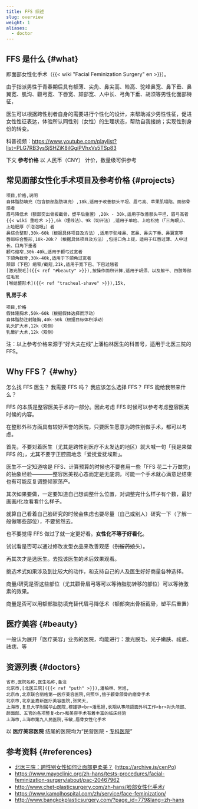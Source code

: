 ```yaml
---
title: FFS 综述
slug: overview
weight: 1
aliases:
  - doctor
---
```


## FFS 是什么 {#what}

即面部女性化手术（{{< wiki "Facial Feminization Surgery" en >}}）。

由于指派男性于青春期后具有额薄、尖角、鼻尖高、睑高、驼峰鼻宽、鼻下垂、鼻翼宽、肌沟、颧弓宽、下唇宽、颏部宽、人中长、弓角下垂、胡须等男性化面部特征，

医生可以根据跨性别者自身的需要进行个性化的设计，来帮助减少男性性征，促进女性性征表达，体验所认同性别（女性）的生理状态，帮助自我接纳；实现性别身份的转变。

科普视频：<https://www.youtube.com/playlist?list=PLG7RB3ysSjSHZiK8ilGgiPVhxVs5TSp83>

下文 **参考价格** 以 人民币（CNY） 计价，数量级可供参考

## 常见面部女性化手术项目及参考价格 {#projects}

```csv
项目,价格,说明
自体脂肪填充（包含额部脂肪填充）,18k,适用于改善额头平坦、眉弓高、苹果肌塌陷、面部骨感者
眉弓降低术（额部突出骨板截骨，塑平后重置）,20k - 30k,适用于改善额头平坦、眉弓高者
{{< wiki 重睑术 >}},6k（埋线法）、9k（切开法）,适用于单睑、上睑松弛（「三角眼」）、上睑肥厚（「泡泡眼」）者
鼻综合整形,30k-60k（根据具体项目及方法）,适用于驼峰鼻、宽鼻、鼻尖下垂、鼻翼宽等
唇部综合整形,10k-20k？（根据具体项目及方法）,包括口角上提，适用于红唇过薄、人中过长、口角下垂者
颧弓缩窄,30k-40k,适用于颧弓过宽者
下颌角截骨,30k-40k,适用于下颌角过宽者
颏部（下巴）缩窄/截短,21k,适用于宽下巴、下巴过翘者
[激光脱毛]({{< ref "#beauty" >}}),按操作面积计算,适用于胡须、以及躯干、四肢等部位毛发
[喉结整形术]({{< ref "tracheal-shave" >}}),15k,
```

**乳房手术**

```csv
项目,价格
假体隆胸术,50k-60k（根据假体选择而浮动）
自体脂肪注射隆胸,40k-50k（根据目标体积浮动）
乳头扩大术,12k（双侧）
乳晕扩大术,12k（双侧）
```

注：以上参考价格来源于“好大夫在线”上潘柏林医生的科普号，适用于北医三院的FFS。

## Why FFS？ {#why}

怎么找 FFS 医生？
我需要 FFS 吗？
我应该怎么选择 FFS？
FFS 能给我带来什么？

FFS 的本质是整容医美手术的一部分。因此考虑 FFS 时候可以参考考虑整容医美时候的内容。

在整形外科方面具有较好声誉的医院，只要医生愿意为跨性别做手术，都可以考虑。

首先，不要对着医生（尤其是跨性别医疗不太发达的地区）就大喊一句「我是来做 FFS 的」，尤其不要字正腔圆地念「爱抚爱抚埃斯」。

医生不一定知道啥是 FFS．计算预算的时候也不要套用一些「FFS 花二十万做完」的抽象经验————整容医美视心态而定是无底洞，可能一个手术就心满意足结束也有可能反复调整倾家荡产。

其次如果要做，一定要知道自己想调整什么位置，对调整完什么样子有个数，最好画画/化妆看看什么样子。

就算自己看着自己脸研究的时候会焦虑也要尽量（自己或别人）研究一下（了解一般做哪些部位），不要贸然去。

也不要觉得 FFS 做过了就一定更好看。**女性化不等于好看化**。

试试看是否可以通过修改发型衣品来改善观感（~~别留药娘头~~）。

再其次才是选医生。去找该医生的术后效果观看。

挑选术式如果涉及到比较大的动作，和支持自己的人及医生好好商量各种选择。

商量/研究是否这些部位（尤其颧骨眉弓等可以等待脂肪转移的部位）可以等待激素的效果。

商量是否可以用额部脂肪填充替代眉弓降低术（额部突出骨板截骨，塑平后重置）

## 医疗美容 {#beauty}

一般认为展开「医疗美容」业务的医院，均能进行：激光脱毛、光子嫩肤、祛疤、祛痣、等

## 资源列表 {#doctors}

```csv
省市,医院名称,医生名称,备注
北京市,[北医三院]({{< ref "puth" >}}),潘柏林、常旭,
北京市,北京联合丽格第一医疗美容医院,何照华,擅于颧骨颌骨的磨骨手术
北京市,北京圣嘉新医疗美容医院,张笑天,
上海市,复旦大学附属华山医院,穆雄铮<br>潘思妲,长期从事颅颌面外科工作<br>对头颅部、颜面部、五官的各项整复<br>和美容手术有着丰富的临床经验
上海市,上海市第九人民医院,韦敏,眉骨女性化手术
```

以 **医疗美容医院** 结尾的医院均为“民营医院 - [专科医院](http://www.nhc.gov.cn/yzygj/s3576/201706/4d84820f321144c290ddaacba53cb590.shtml)”

## 参考资料 {#references}

- [北医三院：跨性别女性如何让面部更柔美？](https://mp.weixin.qq.com/s/U11GPVQ8jKapB35auN6xAQ) (<https://archive.is/cenPo>)
- <https://www.mayoclinic.org/zh-hans/tests-procedures/facial-feminization-surgery/about/pac-20467962>
- <http://www.chet-plasticsurgery.com/zh-hans/脸部女性化手术/>
- <https://www.kamolhospital.com/zh/service/face-feminization/>
- <http://www.bangkokplasticsurgery.com/?page_id=779&lang=zh-hans>
